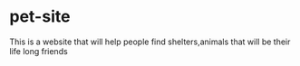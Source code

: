 # pet-site
This is a website that will help people find shelters,animals that will be their life long friends  
